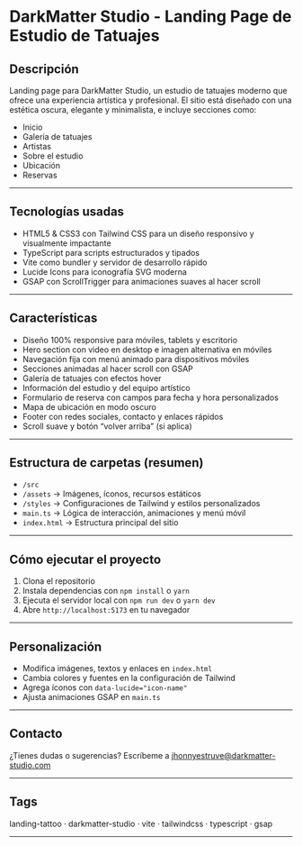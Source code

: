 # DarkMatter Studio - Landing Page de Estudio de Tatuajes

## Descripción

Landing page para DarkMatter Studio, un estudio de tatuajes moderno que ofrece una experiencia artística y profesional.
El sitio está diseñado con una estética oscura, elegante y minimalista, e incluye secciones como:

- Inicio
- Galería de tatuajes
- Artistas
- Sobre el estudio
- Ubicación
- Reservas

---

## Tecnologías usadas

- HTML5 & CSS3 con Tailwind CSS para un diseño responsivo y visualmente impactante
- TypeScript para scripts estructurados y tipados
- Vite como bundler y servidor de desarrollo rápido
- Lucide Icons para iconografía SVG moderna
- GSAP con ScrollTrigger para animaciones suaves al hacer scroll

---

## Características

- Diseño 100% responsive para móviles, tablets y escritorio
- Hero section con video en desktop e imagen alternativa en móviles
- Navegación fija con menú animado para dispositivos móviles
- Secciones animadas al hacer scroll con GSAP
- Galería de tatuajes con efectos hover
- Información del estudio y del equipo artístico
- Formulario de reserva con campos para fecha y hora personalizados
- Mapa de ubicación en modo oscuro
- Footer con redes sociales, contacto y enlaces rápidos
- Scroll suave y botón “volver arriba” (si aplica)

---

## Estructura de carpetas (resumen)

- `/src`
- `/assets` → Imágenes, íconos, recursos estáticos
- `/styles` → Configuraciones de Tailwind y estilos personalizados
- `main.ts` → Lógica de interacción, animaciones y menú móvil
- `index.html` → Estructura principal del sitio

---

## Cómo ejecutar el proyecto

1. Clona el repositorio
2. Instala dependencias con `npm install` o `yarn`
3. Ejecuta el servidor local con `npm run dev` o `yarn dev`
4. Abre `http://localhost:5173` en tu navegador

---

## Personalización

- Modifica imágenes, textos y enlaces en `index.html`
- Cambia colores y fuentes en la configuración de Tailwind
- Agrega íconos con `data-lucide="icon-name"`
- Ajusta animaciones GSAP en `main.ts`

---

## Contacto

¿Tienes dudas o sugerencias? Escríbeme a [jhonnyestruve@darkmatter-studio.com](mailto:jhonnyestruve@darkmatter-studio.com)

---

## Tags

landing-tattoo · darkmatter-studio · vite · tailwindcss · typescript · gsap

---
